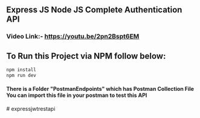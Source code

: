## Express JS Node JS Complete Authentication API
### Video Link:- https://youtu.be/2pn2Bspt6EM

## To Run this Project via NPM follow below:

```bash
npm install
npm run dev
```

#### There is a Folder "PostmanEndpoints" which has Postman Collection File You can import this file in your postman to test this API

#   e x p r e s s j w t r e s t a p i  
 